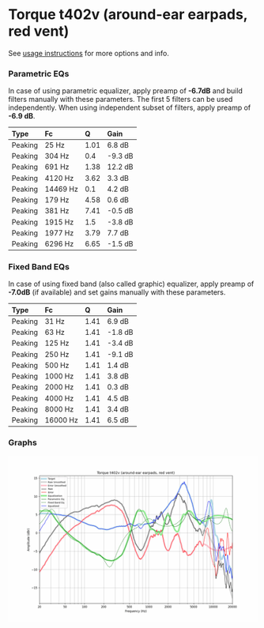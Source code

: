 # Torque t402v (around-ear earpads, red vent)
See [usage instructions](https://github.com/jaakkopasanen/AutoEq#usage) for more options and info.

### Parametric EQs
In case of using parametric equalizer, apply preamp of **-6.7dB** and build filters manually
with these parameters. The first 5 filters can be used independently.
When using independent subset of filters, apply preamp of **-6.9 dB**.

| Type    | Fc       |    Q | Gain    |
|:--------|:---------|:-----|:--------|
| Peaking | 25 Hz    | 1.01 | 6.8 dB  |
| Peaking | 304 Hz   | 0.4  | -9.3 dB |
| Peaking | 691 Hz   | 1.38 | 12.2 dB |
| Peaking | 4120 Hz  | 3.62 | 3.3 dB  |
| Peaking | 14469 Hz | 0.1  | 4.2 dB  |
| Peaking | 179 Hz   | 4.58 | 0.6 dB  |
| Peaking | 381 Hz   | 7.41 | -0.5 dB |
| Peaking | 1915 Hz  | 1.5  | -3.8 dB |
| Peaking | 1977 Hz  | 3.79 | 7.7 dB  |
| Peaking | 6296 Hz  | 6.65 | -1.5 dB |

### Fixed Band EQs
In case of using fixed band (also called graphic) equalizer, apply preamp of **-7.0dB**
(if available) and set gains manually with these parameters.

| Type    | Fc       |    Q | Gain    |
|:--------|:---------|:-----|:--------|
| Peaking | 31 Hz    | 1.41 | 6.9 dB  |
| Peaking | 63 Hz    | 1.41 | -1.8 dB |
| Peaking | 125 Hz   | 1.41 | -3.4 dB |
| Peaking | 250 Hz   | 1.41 | -9.1 dB |
| Peaking | 500 Hz   | 1.41 | 1.4 dB  |
| Peaking | 1000 Hz  | 1.41 | 3.8 dB  |
| Peaking | 2000 Hz  | 1.41 | 0.3 dB  |
| Peaking | 4000 Hz  | 1.41 | 4.5 dB  |
| Peaking | 8000 Hz  | 1.41 | 3.4 dB  |
| Peaking | 16000 Hz | 1.41 | 6.5 dB  |

### Graphs
![](./Torque%20t402v%20(around-ear%20earpads,%20red%20vent).png)